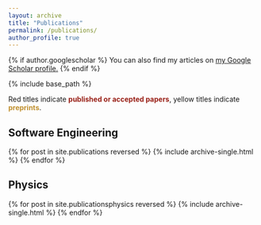 ```yaml
---
layout: archive
title: "Publications"
permalink: /publications/
author_profile: true
---
```


{% if author.googlescholar %}
  You can also find my articles on <u><a href="{{author.googlescholar}}">my Google Scholar profile</a>.</u>
{% endif %}

{% include base_path %}

<p>Red titles indicate <span style="color: #992017;"><b>published or accepted papers</b></span>,
yellow titles indicate <span style="color: #c19131;"><b>preprints</b></span>.</p>

<h2 >Software Engineering</h2>

{% for post in site.publications reversed %}
  {% include archive-single.html %}
{% endfor %}

<h2 >Physics</h2>

{% for post in site.publicationsphysics reversed %}
  {% include archive-single.html %}
{% endfor %}